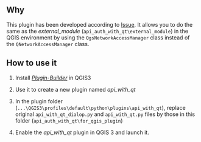 ## Why

This plugin has been developed according to [Issue](https://github.com/isogeo/isogeo-plugin-qgis/issues/186).
It allows you to do the same as the *external_module* (`api_auth_with_qt\external_module`) in the QGIS environment by using the `QgsNetworkAccessManager` class instead of the `QNetworkAccessManager` class.

## How to use it

1. Install [*Plugin-Builder*](https://plugins.qgis.org/plugins/pluginbuilder/) in QGIS3

2. Use it to create a new plugin named *api_with_qt*

3. In the plugin folder (`...\QGIS3\profiles\default\python\plugins\api_with_qt`), replace original `api_with_qt_dialop.py` and `api_with_qt.py` files by those in this folder (`api_auth_with_qt\for_qgis_plugin`)

4. Enable the *api_with_qt* plugin in QGIS 3 and launch it.
